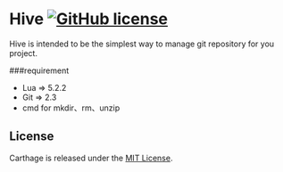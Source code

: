 # Hive [![GitHub license](https://img.shields.io/badge/license-MIT-lightgrey.svg)](https://raw.githubusercontent.com/Carthage/Carthage/master/LICENSE.md)


Hive is intended to be the simplest way to manage git repository for you project.

###requirement

* Lua => 5.2.2
* Git => 2.3
* cmd for mkdir、rm、unzip



## License

Carthage is released under the [MIT License](LICENSE).